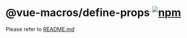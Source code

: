 # @vue-macros/define-props [![npm](https://img.shields.io/npm/v/@vue-macros/define-props.svg)](https://npmjs.com/package/@vue-macros/define-props)

Please refer to [README.md](https://github.com/sxzz/vue-macros#readme)
